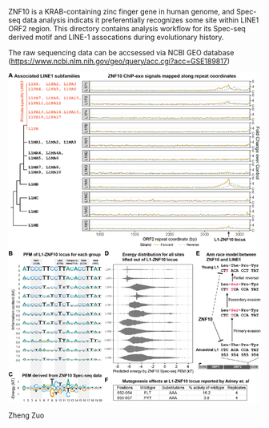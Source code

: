ZNF10 is a KRAB-containing zinc finger gene in human genome, and Spec-seq data analysis indicats it preferentially recognizes some site within LINE1 ORF2 region. This directory contains analysis workflow for its Spec-seq derived motif and LINE-1 assocations during evolutionary history.

The raw sequencing data can be accsessed via NCBI GEO database (https://www.ncbi.nlm.nih.gov/geo/query/acc.cgi?acc=GSE189817)

![](images/Figure%202.png)

Zheng Zuo
